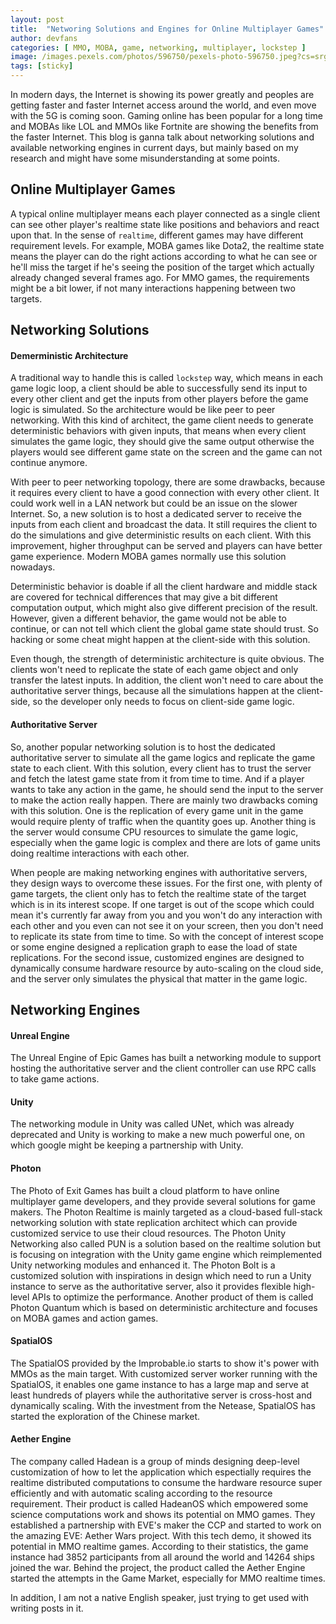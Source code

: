 ```yaml
---
layout: post
title:  "Networing Solutions and Engines for Online Multiplayer Games"
author: devfans
categories: [ MMO, MOBA, game, networking, multiplayer, lockstep ]
image: /images.pexels.com/photos/596750/pexels-photo-596750.jpeg?cs=srgb&dl=buttons-close-up-controller-596750.jpg&fm=jpg
tags: [sticky]
---
```


In modern days, the Internet is showing its power greatly and peoples are getting faster and faster Internet access around the world, and even move with the 5G is coming soon. Gaming online has been popular for a long time and MOBAs like LOL and MMOs like Fortnite are showing the benefits from the faster Internet. This blog is ganna talk about networking solutions and available networking engines in current days, but mainly based on my research and might have some misunderstanding at some points.

## Online Multiplayer Games
A typical online multiplayer means each player connected as a single client can see other player's realtime state like positions and behaviors and react upon that. In the sense of  `realtime`, different games may have different requirement levels. For example, MOBA games like Dota2, the realtime state means the player can do the right actions according to what he can see or he'll miss the target if he's seeing the position of the target which actually already changed several frames ago. For MMO games, the requirements might be a bit lower, if not many interactions happening between two targets. 

## Networking Solutions

#### Demerministic Architecture

A traditional way to handle this is called `lockstep` way,  which means in each game logic loop, a client should be able to successfully send its input to every other client and get the inputs from other players before the game logic is simulated. So the architecture would be like peer to peer networking. With this kind of architect, the game client needs to generate deterministic behaviors with given inputs, that means when every client simulates the game logic, they should give the same output otherwise the players would see different game state on the screen and the game can not continue anymore. 

With peer to peer networking topology, there are some drawbacks, because it requires every client to have a good connection with every other client. It could work well in a LAN network but could be an issue on the slower Internet. So, a new solution is to host a dedicated server to receive the inputs from each client and broadcast the data. It still requires the client to do the simulations and give deterministic results on each client. With this improvement, higher throughput can be served and players can have better game experience. Modern MOBA games normally use this solution nowadays.

Deterministic behavior is doable if all the client hardware and middle stack are covered for technical differences that may give a bit different computation output, which might also give different precision of the result. However, given a different behavior, the game would not be able to continue, or can not tell which client the global game state should trust. So hacking or some cheat might happen at the client-side with this solution. 

Even though, the strength of deterministic architecture is quite obvious. The clients won't need to replicate the state of each game object and only transfer the latest inputs. In addition, the client won't need to care about the authoritative server things, because all the simulations happen at the client-side, so the developer only needs to focus on client-side game logic.

#### Authoritative Server

So, another popular networking solution is to host the dedicated authoritative server to simulate all the game logics and replicate the game state to each client.  With this solution, every client has to trust the server and fetch the latest game state from it from time to time. And if a player wants to take any action in the game, he should send the input to the server to make the action really happen. There are mainly two drawbacks coming with this solution. One is the replication of every game unit in the game would require plenty of traffic when the quantity goes up. Another thing is the server would consume CPU resources to simulate the game logic, especially when the game logic is complex and there are lots of game units doing realtime interactions with each other.

When people are making networking engines with authoritative servers, they design ways to overcome these issues. For the first one, with plenty of game targets, the client only has to fetch the realtime state of the target which is in its interest scope. If one target is out of the scope which could mean it's currently far away from you and you won't do any interaction with each other and you even can not see it on your screen, then you don't need to replicate its state from time to time. So with the concept of interest scope or some engine designed a replication graph to ease the load of state replications. For the second issue, customized engines are designed to dynamically consume hardware resource by auto-scaling on the cloud side, and the server only simulates the physical that matter in the game logic.

## Networking Engines

#### Unreal Engine
The Unreal Engine of Epic Games has built a networking module to support hosting the authoritative server and the client controller can use RPC calls to take game actions.

#### Unity
The networking module in Unity was called UNet, which was already deprecated and Unity is working to make a new much powerful one, on which google might be keeping a partnership with Unity.

#### Photon
The Photo of Exit Games has built a cloud platform to have online multiplayer game developers, and they provide several solutions for game makers. The Photon Realtime is mainly targeted as a cloud-based full-stack networking solution with state replication architect which can provide customized service to use their cloud resources. The Photon Unity Networking also called PUN is a solution based on the realtime solution but is focusing on integration with the Unity game engine which reimplemented Unity networking modules and enhanced it. The Photon Bolt is a customized solution with inspirations in design which need to run a Unity instance to serve as the authoritative server, also it provides flexible high-level APIs to optimize the performance. Another product of them is called Photon Quantum which is based on deterministic architecture and focuses on MOBA games and action games.

#### SpatialOS
The SpatialOS provided by the Improbable.io starts to show it's power with MMOs as the main target. With customized server worker running with the SpatialOS, it enables one game instance to has a large map and serve at least hundreds of players while the authoritative server is cross-host and dynamically scaling. With the investment from the Netease, SpatialOS has started the exploration of the Chinese market.

#### Aether Engine
The company called Hadean is a group of minds designing deep-level customization of how to let the application which espectially requires the realtime distributed computations to consume the hardware resource super efficiently and with automatic scaling according to the resource requirement. Their product is called HadeanOS which empowered some science computations work and shows its potential on MMO games. They established a partnership with EVE's maker the CCP and started to work on the amazing EVE: Aether Wars project. With this tech demo, it showed its potential in MMO realtime games. According to their statistics, the game instance had 3852 participants from all around the world and 14264 ships joined the war. Behind the project, the product called the Aether Engine started the attempts in the Game Market, especially for MMO realtime times.



In addition, I am not a native English speaker, just trying to get used with writing posts in it.
